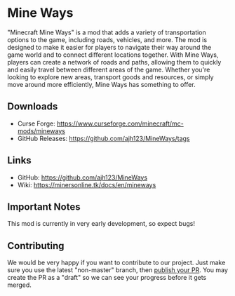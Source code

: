# Mine Ways

"Minecraft Mine Ways" is a mod that adds a variety of transportation options to the game, 
including roads, vehicles, and more. The mod is designed to make it easier for 
players to navigate their way around the game world and to connect different locations 
together. With Mine Ways, players can create a network of roads and paths, allowing them 
to quickly and easily travel between different areas of the game. Whether you're looking to 
explore new areas, transport goods and resources, or simply move around more efficiently, 
Mine Ways has something to offer.

## Downloads

* Curse Forge: https://www.curseforge.com/minecraft/mc-mods/mineways
* GitHub Releases: https://github.com/ajh123/MineWays/tags

## Links

* GitHub: https://github.com/ajh123/MineWays
* Wiki: https://minersonline.tk/docs/en/mineways

## Important Notes

This mod is currently in very early development, so expect bugs!

## Contributing

We would be very happy if you want to contribute to our project. Just make sure you use the latest "non-master" branch, then [publish your PR](https://github.com/ajh123/MineWays/pulls). You may create the PR as a "draft" so we can see your progress before it gets merged.
